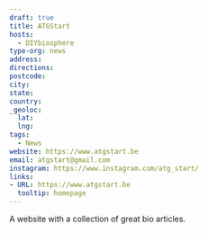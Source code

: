 ```yaml
---
draft: true
title: ATGStart
hosts:
  - DIYbiosphere
type-org: news
address:
directions:
postcode:
city:
state:
country:
_geoloc:
  lat:
  lng:
tags:
  - News
website: https://www.atgstart.be
email: atgstart@gmail.com
instagram: https://www.instagram.com/atg_start/
links:
- URL: https://www.atgstart.be
  tooltip: homepage
---
```



A website with a collection of great bio articles.
